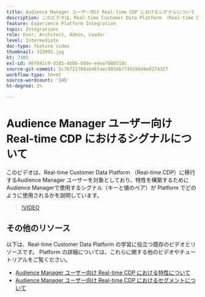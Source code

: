 ```yaml
---
title: Audience Manager ユーザー向け Real-time CDP におけるシグナルについて
description: このビデオは、Real-time Customer Data Platform （Real-time CDP）に移行するAudience Manager ユーザーを対象としており、特性を構築するためにAudience Managerで使用するシグナル（キーと値のペア）が Platform でどのように使用されるかを説明しています。
feature: Experience Platform Integration
topic: Integrations
role: User, Architect, Admin, Leader
level: Intermediate
doc-type: feature video
thumbnail: 332092.jpg
kt: 7305
exl-id: 96f841c9-d185-4b0b-b0de-e4ea708b518c
source-git-commit: 5c76721780ab46faec503db774928649e8274327
workflow-type: tm+mt
source-wordcount: '145'
ht-degree: 1%

---
```


# Audience Manager ユーザー向け Real-time CDP におけるシグナルについて

このビデオは、Real-time Customer Data Platform （Real-time CDP）に移行するAudience Manager ユーザーを対象としており、特性を構築するためにAudience Managerで使用するシグナル（キーと値のペア）が Platform でどのように使用されるかを説明しています。

>[!VIDEO](https://video.tv.adobe.com/v/332092/?quality=12&learn=on)

## その他のリソース

以下は、Real-time Customer Data Platform の学習に役立つ既存のビデオとリソースです。 Platform の詳細については、これらに関する他のビデオやチュートリアルをご覧ください。

* [Audience Manager ユーザー向け Real-time CDP における特性について ](https://experienceleague.adobe.com/docs/audience-manager-learn/tutorials/other-integrations/integrating-with-rtcdp/rtcdp-traits-for-aam-users.html?lang=en#other-integrations)
* [Audience Manager ユーザー向け Real-time CDP におけるセグメントについて ](https://experienceleague.adobe.com/docs/audience-manager-learn/tutorials/other-integrations/integrating-with-rtcdp/rtcdp-segments-for-aam-users.html?lang=en#other-integrations)
